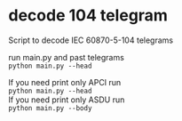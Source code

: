 # decode 104 telegram
Script to decode IEC 60870-5-104 telegrams


run main.py and past telegrams  
```python main.py --head```  

If you need print only APCI run  
```python main.py --head```  
If you need print only ASDU run  
```python main.py --body```  